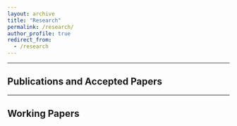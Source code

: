 ```yaml
---
layout: archive
title: "Research"
permalink: /research/
author_profile: true
redirect_from:
  - /research
---
```


<hr>

## Publications and Accepted Papers


<hr>

## Working Papers


